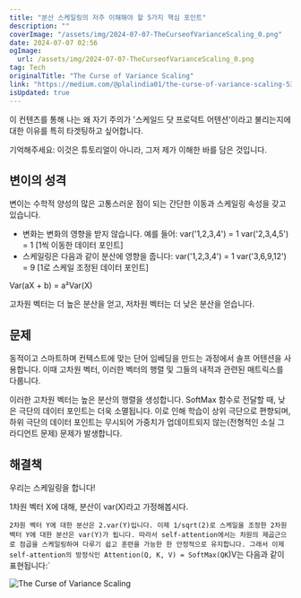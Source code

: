 ```yaml
---
title: "분산 스케일링의 저주 이해해야 할 5가지 핵심 포인트"
description: ""
coverImage: "/assets/img/2024-07-07-TheCurseofVarianceScaling_0.png"
date: 2024-07-07 02:56
ogImage: 
  url: /assets/img/2024-07-07-TheCurseofVarianceScaling_0.png
tag: Tech
originalTitle: "The Curse of Variance Scaling"
link: "https://medium.com/@plalindia01/the-curse-of-variance-scaling-53ad2db51283"
isUpdated: true
---
```






이 컨텐츠를 통해 나는 왜 자기 주의가 '스케일드 닷 프로덕트 어텐션'이라고 불리는지에 대한 이유를 특히 타겟팅하고 싶어합니다.

기억해주세요: 이것은 튜토리얼이 아니라, 그저 제가 이해한 바를 담은 것입니다.

## 변이의 성격

변이는 수학적 양성의 많은 고통스러운 점이 되는 간단한 이동과 스케일링 속성을 갖고 있습니다.

<div class="content-ad"></div>

- 변화는 변화의 영향을 받지 않습니다. 예를 들어:
var('1,2,3,4') = 1
var('2,3,4,5') = 1 [1씩 이동한 데이터 포인트]
- 스케일링은 다음과 같이 분산에 영향을 줍니다:
var('1,2,3,4') = 1
var('3,6,9,12') = 9 [1로 스케일 조정된 데이터 포인트]

Var(aX + b) = a²Var(X)

고차원 벡터는 더 높은 분산을 얻고, 저차원 벡터는 더 낮은 분산을 얻습니다.

## 문제

<div class="content-ad"></div>

동적이고 스마트하며 컨텍스트에 맞는 단어 임베딩을 만드는 과정에서 솔프 어텐션을 사용합니다. 이때 고차원 벡터, 이러한 벡터의 행렬 및 그들의 내적과 관련된 매트릭스를 다룹니다. 

이러한 고차원 벡터는 높은 분산의 행렬을 생성합니다. SoftMax 함수로 전달할 때, 낮은 극단의 데이터 포인트는 더욱 소멸됩니다. 이로 인해 학습이 상위 극단으로 편향되며, 하위 극단의 데이터 포인트는 무시되어 가중치가 업데이트되지 않는(전형적인 소실 그라디언트 문제) 문제가 발생합니다.

## 해결책

우리는 스케일링을 합니다!

1차원 벡터 X에 대해, 분산이 var(X)라고 가정해봅시다.

<div class="content-ad"></div>

`2차원 벡터 Y에 대한 분산은 2.var(Y)입니다. 이제 1/sqrt(2)로 스케일을 조정한 2차원 벡터 Y에 대한 분산은 var(Y)가 됩니다. 따라서 self-attention에서는 차원의 제곱근으로 점곱을 스케일링하여 다루기 쉽고 훈련을 가능한 한 안정적으로 유지합니다. 그래서 이제 self-attention의 방정식인 Attention(Q, K, V) = SoftMax(QK`)V는 다음과 같이 표현됩니다:`

<div class="content-ad"></div>

![The Curse of Variance Scaling](/assets/img/2024-07-07-TheCurseofVarianceScaling_0.png)
